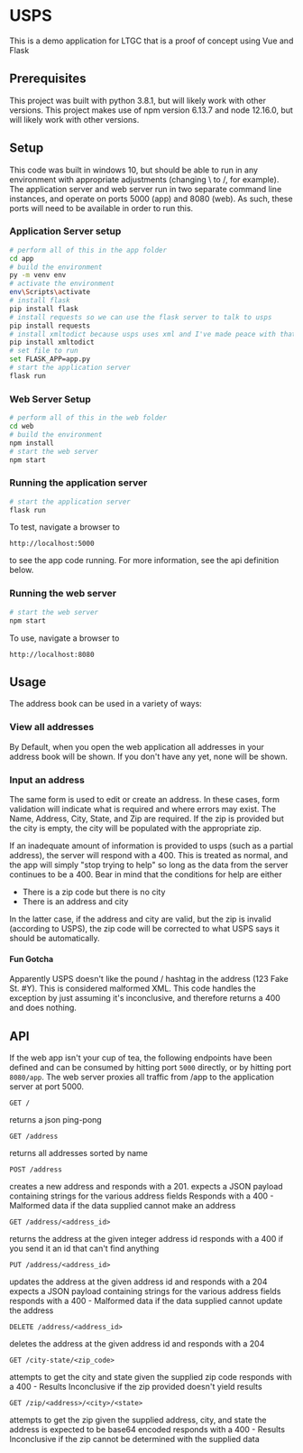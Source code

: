 # USPS

This is a demo application for LTGC that is a proof of concept using Vue and Flask

## Prerequisites
This project was built with python 3.8.1, but will likely work with other versions. This project makes use of npm version 6.13.7 and node 12.16.0, but will likely work with other versions.

## Setup
This code was built in windows 10, but should be able to run in any environment with appropriate adjustments (changing \ to /, for example). The application server and web server run in two separate command line instances, and operate on ports 5000 (app) and 8080 (web). As such, these ports will need to be available in order to run this.

### Application Server setup

```bash
# perform all of this in the app folder
cd app
# build the environment
py -m venv env
# activate the environment
env\Scripts\activate
# install flask
pip install flask
# install requests so we can use the flask server to talk to usps
pip install requests
# install xmltodict because usps uses xml and I've made peace with that
pip install xmltodict
# set file to run
set FLASK_APP=app.py
# start the application server
flask run

```

### Web Server Setup

```bash
# perform all of this in the web folder
cd web
# build the environment
npm install
# start the web server
npm start

```

### Running the application server
```bash
# start the application server
flask run

```

To test, navigate a browser to
```
http://localhost:5000
```
to see the app code running. For more information, see the api definition below.

### Running the web server

```bash
# start the web server
npm start

```
To use, navigate a browser to
```
http://localhost:8080
```

## Usage
The address book can be used in a variety of ways:

### View all addresses
By Default, when you open the web application all addresses in your address book will be shown. If
you don't have any yet, none will be shown.

### Input an address
The same form is used to edit or create an address. In these cases, form validation will indicate
what is required and where errors may exist. The Name, Address, City, State, and Zip are required.
If the zip is provided but the city is empty, the city will be populated with the appropriate zip.

If an inadequate amount of information is provided to usps (such as a partial address), the server
will respond with a 400. This is treated as normal, and the app will simply "stop trying to help"
so long as the data from the server continues to be a 400. Bear in mind that the conditions for help
are either

 - There is a zip code but there is no city
 - There is an address and city

In the latter case, if the address and city are valid, but the zip is invalid (according to USPS),
the zip code will be corrected to what USPS says it should be automatically.

#### Fun Gotcha

Apparently USPS doesn't like the pound / hashtag in the address (123 Fake St. #Y). This is
considered malformed XML. This code handles the exception by just assuming it's inconclusive, and
therefore returns a 400 and does nothing.

## API
If the web app isn't your cup of tea, the following endpoints have been defined and can be consumed by hitting port `5000` directly, or by hitting port `8080/app`. The web server proxies all traffic from /app to the application server at port 5000.

```GET /```

returns a json ping-pong

```GET /address```

returns all addresses sorted by name

```POST /address```

creates a new address and responds with a 201.
expects a JSON payload containing strings for the various address fields
Responds with a 400 - Malformed data if the data supplied cannot make an address

```GET /address/<address_id>```

returns the address at the given integer address id
responds with a 400 if you send it an id that can't find anything

```PUT /address/<address_id>```

updates the address at the given address id and responds with a 204
expects a JSON payload containing strings for the various address fields
responds with a 400 - Malformed data if the data supplied cannot update the address

```DELETE /address/<address_id>```

deletes the address at the given address id and responds with a 204

```GET /city-state/<zip_code>```

attempts to get the city and state given the supplied zip code
responds with a 400 - Results Inconclusive if the zip provided doesn't yield results

```GET /zip/<address>/<city>/<state>```

attempts to get the zip given the supplied address, city, and state
the address is expected to be base64 encoded
responds with a 400 - Results Inconclusive if the zip cannot be determined with the supplied data
